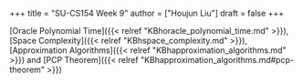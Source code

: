 +++
title = "SU-CS154 Week 9"
author = ["Houjun Liu"]
draft = false
+++

[Oracle Polynomial Time]({{< relref "KBhoracle_polynomial_time.md" >}}), [Space Complexity]({{< relref "KBhspace_complexity.md" >}}), [Approximation Algorithms]({{< relref "KBhapproximation_algorithms.md" >}}) and [PCP Theorem]({{< relref "KBhapproximation_algorithms.md#pcp-theorem" >}})
